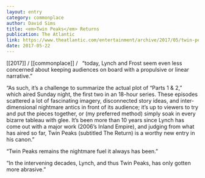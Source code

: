 ```yaml
---
layout: entry
category: commonplace
author: David Sims
title: <em>Twin Peaks</em> Returns
publication: The Atlantic
link: https://www.theatlantic.com/entertainment/archive/2017/05/twin-peaks-return-parts-1-and-2-review/527565/
date: 2017-05-22
---
```


[[2017]] / [[commonplace]] / 
 
“today, Lynch and Frost seem even less concerned about keeping audiences on board with a propulsive or linear narrative.”

“As such, it’s a challenge to summarize the actual plot of “Parts 1 & 2,” which aired Sunday night, the first two in an 18-hour series. These episodes scattered a lot of fascinating imagery, disconnected story ideas, and inter-dimensional nightmare antics in front of its audience; it’s up to viewers to try and put the pieces together, or (my preferred method) simply soak in every bizarre tableau with glee. It’s been more than 10 years since Lynch has come out with a major work (2006’s Inland Empire), and judging from what has aired so far, Twin Peaks (subtitled The Return) is a worthy new entry in his canon.”

“Twin Peaks remains the nightmare fuel it always has been.”

“In the intervening decades, Lynch, and thus Twin Peaks, has only gotten more abrasive.”
